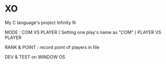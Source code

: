 # XO
My C language's project
Infinity N

MODE : 
COM VS PLAYER  ( Setting one play's name as "COM" )
PLAYER VS PLAYER 

RANK & POINT : 
record point of players in file 

DEV & TEST on
WINDOW OS 
